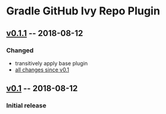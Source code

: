 Gradle GitHub Ivy Repo Plugin
=============================

[v0.1.1] -- 2018-08-12
----------------------

### Changed

- transitively apply base plugin
- [all changes since v0.1]

[v0.1] -- 2018-08-12
--------------------

### Initial release

[v0.1.1]: https://github.com/m2ci-msp/gradle-github-ivy-repo-plugin/releases/tag/v0.1.1
[all changes since v0.1]: https://github.com/m2ci-msp/gradle-github-ivy-repo-plugin/compare/v0.1...v0.1.1
[v0.1]: https://github.com/m2ci-msp/gradle-github-ivy-repo-plugin/releases/tag/v0.1
